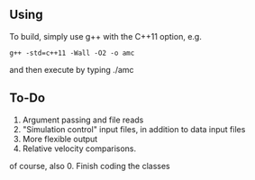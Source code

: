 ## Using

To build, simply use g++ with the C++11 option, e.g.
```
g++ -std=c++11 -Wall -O2 -o amc
```
and then execute by typing
./amc

## To-Do 
1. Argument passing and file reads
2. "Simulation control" input files, in addition to data input files
3. More flexible output
4. Relative velocity comparisons.

of course, also
0. Finish coding the classes

